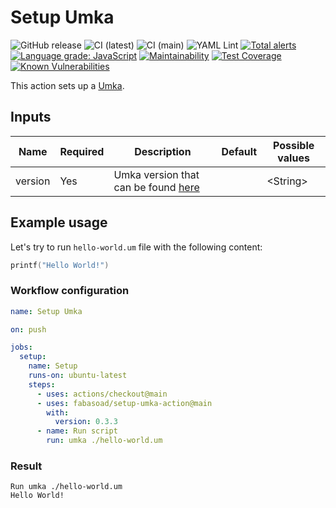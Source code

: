 # Setup Umka

![GitHub release](https://img.shields.io/github/v/release/fabasoad/setup-umka-action?include_prereleases) ![CI (latest)](https://github.com/fabasoad/setup-umka-action/workflows/CI%20(latest)/badge.svg) ![CI (main)](https://github.com/fabasoad/setup-umka-action/workflows/CI%20(main)/badge.svg) ![YAML Lint](https://github.com/fabasoad/setup-umka-action/workflows/YAML%20Lint/badge.svg) [![Total alerts](https://img.shields.io/lgtm/alerts/g/fabasoad/setup-umka-action.svg?logo=lgtm&logoWidth=18)](https://lgtm.com/projects/g/fabasoad/setup-umka-action/alerts/) [![Language grade: JavaScript](https://img.shields.io/lgtm/grade/javascript/g/fabasoad/setup-umka-action.svg?logo=lgtm&logoWidth=18)](https://lgtm.com/projects/g/fabasoad/setup-umka-action/context:javascript) [![Maintainability](https://api.codeclimate.com/v1/badges/5dca8758e09a0aed2150/maintainability)](https://codeclimate.com/github/fabasoad/setup-umka-action/maintainability) [![Test Coverage](https://api.codeclimate.com/v1/badges/5dca8758e09a0aed2150/test_coverage)](https://codeclimate.com/github/fabasoad/setup-umka-action/test_coverage) [![Known Vulnerabilities](https://snyk.io/test/github/fabasoad/setup-umka-action/badge.svg?targetFile=package.json)](https://snyk.io/test/github/fabasoad/setup-umka-action?targetFile=package.json)

This action sets up a [Umka](https://github.com/vtereshkov/umka-lang).

## Inputs

| Name    | Required | Description                                                                             | Default | Possible values |
|---------|----------|-----------------------------------------------------------------------------------------|---------|-----------------|
| version | Yes      | Umka version that can be found [here](https://github.com/vtereshkov/umka-lang/releases) |         | &lt;String&gt;  |

## Example usage

Let's try to run `hello-world.um` file with the following content:

```c
printf("Hello World!")
```

### Workflow configuration

```yaml
name: Setup Umka

on: push

jobs:
  setup:
    name: Setup
    runs-on: ubuntu-latest
    steps:
      - uses: actions/checkout@main
      - uses: fabasoad/setup-umka-action@main
        with:
          version: 0.3.3
      - name: Run script
        run: umka ./hello-world.um
```

### Result

```shell
Run umka ./hello-world.um
Hello World!
```
